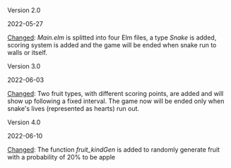 Version 2.0

2022-05-27

<u>Changed</u>: *Main.elm* is splitted into four Elm files, a type *Snake* is added, scoring system is added and the game will be ended when snake run to walls or itself.



Version 3.0

2022-06-03

<u>Changed</u>: Two fruit types, with different scoring points, are added and will show up following a fixed interval. The game now will be ended only when snake's lives (represented as hearts) run out.



Version 4.0

2022-06-10

<u>Changed</u>: The function *fruit_kindGen* is added to randomly generate fruit with a probability of 20% to be apple